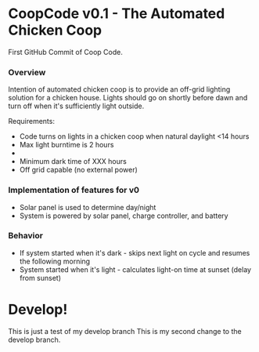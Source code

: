 # CoopCode v0.1 - The Automated Chicken Coop

First GitHub Commit of Coop Code.

### Overview
Intention of automated chicken coop is to provide an off-grid lighting solution for a chicken house. Lights should go on shortly before dawn and turn off when it's sufficiently light outside.

Requirements:
* Code turns on lights in a chicken coop when natural daylight <14 hours
* Max light burntime is 2 hours
* 
* Minimum dark time of XXX hours
* Off grid capable (no external power)

### Implementation of features for v0
* Solar panel is used to determine day/night
* System is powered by solar panel, charge controller, and battery

### Behavior
* If system started when it's dark - skips next light on cycle and resumes the following morning
* System started when it's light - calculates light-on time at sunset (delay from sunset)

# Develop!
This is just a test of my develop branch
This is my second change to the develop branch.